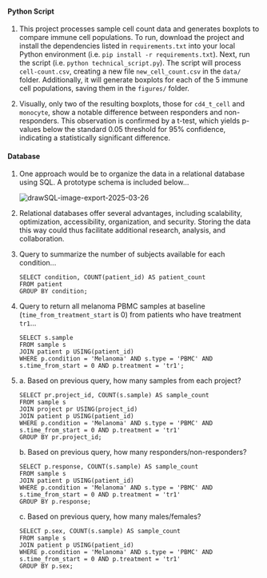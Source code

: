 #### Python Script

1. This project processes sample cell count data and generates boxplots to compare immune cell populations. To run, download the project and install the dependencies listed in `requirements.txt` into your local Python environment (i.e. `pip install -r requirements.txt`). Next, run the script (i.e. `python technical_script.py`). The script will process `cell-count.csv`, creating a new file `new_cell_count.csv` in the `data/` folder. Additionally, it will generate boxplots for each of the 5 immune cell populations, saving them in the `figures/` folder.

2. Visually, only two of the resulting boxplots, those for `cd4_t_cell` and `monocyte`, show a notable difference between responders and non-responders. This observation is confirmed by a t-test, which yields p-values below the standard 0.05 threshold for 95% confidence, indicating a statistically significant difference.


#### Database

1. One approach would be to organize the data in a relational database using SQL. A prototype schema is included below...

    ![drawSQL-image-export-2025-03-26](https://github.com/user-attachments/assets/5d421096-d554-4d88-823c-5eab8cb473a4)

2. Relational databases offer several advantages, including scalability, optimization, accessibility, organization, and security. Storing the data this way could thus facilitate additional research, analysis, and collaboration.

3. Query to summarize the number of subjects available for each condition...  
    ```
    SELECT condition, COUNT(patient_id) AS patient_count
    FROM patient
    GROUP BY condition;
    ```

4. Query to return all melanoma PBMC samples at baseline (`time_from_treatment_start` is 0) from patients who have treatment `tr1`...  
    ```
    SELECT s.sample
    FROM sample s
    JOIN patient p USING(patient_id)
    WHERE p.condition = 'Melanoma' AND s.type = 'PBMC' AND s.time_from_start = 0 AND p.treatment = 'tr1';
    ``` 

5.  
    a. Based on previous query, how many samples from each project?  
    ```
    SELECT pr.project_id, COUNT(s.sample) AS sample_count
    FROM sample s
    JOIN project pr USING(project_id)
    JOIN patient p USING(patient_id)
    WHERE p.condition = 'Melanoma' AND s.type = 'PBMC' AND s.time_from_start = 0 AND p.treatment = 'tr1'
    GROUP BY pr.project_id;
    ```

    b. Based on previous query, how many responders/non-responders?  
    ```
    SELECT p.response, COUNT(s.sample) AS sample_count
    FROM sample s
    JOIN patient p USING(patient_id)
    WHERE p.condition = 'Melanoma' AND s.type = 'PBMC' AND s.time_from_start = 0 AND p.treatment = 'tr1'
    GROUP BY p.response;
    ``` 

    c. Based on previous query, how many males/females?  
    ```
    SELECT p.sex, COUNT(s.sample) AS sample_count
    FROM sample s
    JOIN patient p USING(patient_id)
    WHERE p.condition = 'Melanoma' AND s.type = 'PBMC' AND s.time_from_start = 0 AND p.treatment = 'tr1'
    GROUP BY p.sex;
    ```

